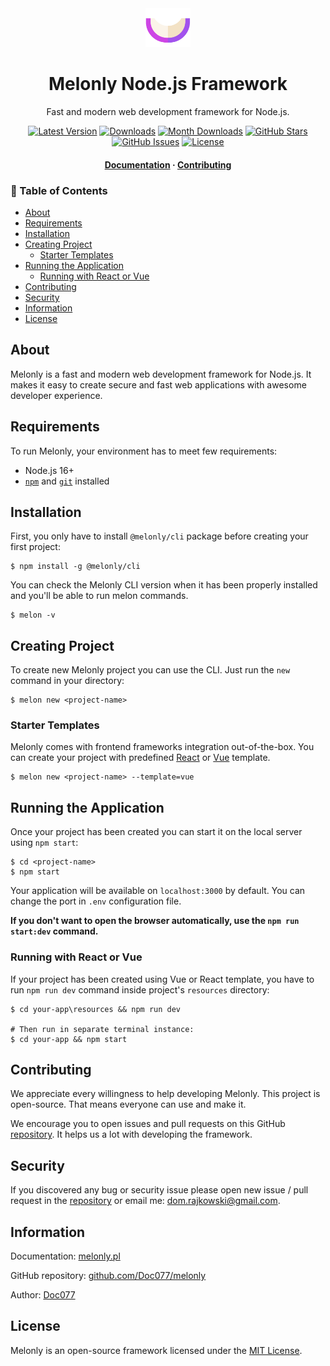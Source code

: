 <div align="center">
  <img src="assets/logo.png" width="72">

  <h1>Melonly Node.js Framework</h1>

  <p align="center">Fast and modern web development framework for Node.js.</p>

  <p align="center">
    <a href="https://www.npmjs.com/package/@melonly/core" target="_blank"><img src="https://img.shields.io/npm/v/@melonly/core.svg?style=flat-square&labelColor=333842&color=8b5cf6" alt="Latest Version"></a>
    <a href="https://www.npmjs.com/package/@melonly/core" target="_blank"><img src="https://img.shields.io/npm/dt/@melonly/core.svg?style=flat-square&labelColor=333842&color=3b82f6" alt="Downloads"></a>
    <a href="https://www.npmjs.com/package/@melonly/core" target="_blank"><img src="https://img.shields.io/npm/dm/@melonly/core.svg?style=flat-square&labelColor=333842&color=3b82f6" alt="Month Downloads"></a>
    <a href="https://github.com/Doc077/melonly" target="_blank"><img src="https://img.shields.io/github/stars/Doc077/melonly?style=flat-square&labelColor=333842&color=3b82f6" alt="GitHub Stars"></a>
    <a href="https://github.com/Doc077/melonly" target="_blank"><img src="https://img.shields.io/github/issues/Doc077/melonly?style=flat-square&labelColor=333842&color=22c55e" alt="GitHub Issues"></a>
    <a href="https://www.npmjs.com/package/@melonly/core" target="_blank"><img src="https://img.shields.io/npm/l/@melonly/core.svg?style=flat-square&labelColor=333842&color=22c55e" alt="License"></a>
  </p>

  <h4>
    <a href="https://melonly.pl">Documentation</a>
    <span> · </span>
    <a href="#contributing">Contributing</a>
  </h4>
</div>

<!-- omit in toc -->
### 📓 Table of Contents

- [About](#about)
- [Requirements](#requirements)
- [Installation](#installation)
- [Creating Project](#creating-project)
  - [Starter Templates](#starter-templates)
- [Running the Application](#running-the-application)
  - [Running with React or Vue](#running-with-react-or-vue)
- [Contributing](#contributing)
- [Security](#security)
- [Information](#information)
- [License](#license)

## About

Melonly is a fast and modern web development framework for Node.js. It makes it easy to create secure and fast web applications with awesome developer experience.

## Requirements

To run Melonly, your environment has to meet few requirements:

- Node.js 16+
- [`npm`](https://nodejs.org/en/download/) and [`git`](https://git-scm.com) installed

## Installation

First, you only have to install `@melonly/cli` package before creating your first project:

```shell
$ npm install -g @melonly/cli
```

You can check the Melonly CLI version when it has been properly installed and you'll be able to run melon commands.

```shell
$ melon -v
```

## Creating Project

To create new Melonly project you can use the CLI. Just run the `new` command in your directory:

```shell
$ melon new <project-name>
```

### Starter Templates

Melonly comes with frontend frameworks integration out-of-the-box. You can create your project with predefined [React](https://reactjs.org) or [Vue](https://vuejs.org) template.

```shell
$ melon new <project-name> --template=vue
```

## Running the Application

Once your project has been created you can start it on the local server using `npm start`:

```shell
$ cd <project-name>
$ npm start
```

Your application will be available on `localhost:3000` by default. You can change the port in `.env` configuration file.

**If you don't want to open the browser automatically, use the `npm run start:dev` command.**

### Running with React or Vue

If your project has been created using Vue or React template, you have to run `npm run dev` command inside project's `resources` directory:

```shell
$ cd your-app\resources && npm run dev

# Then run in separate terminal instance:
$ cd your-app && npm start
```

## Contributing

We appreciate every willingness to help developing Melonly. This project is open-source. That means everyone can use and make it.

We encourage you to open issues and pull requests on this GitHub [repository](https://github.com/Doc077/melonly). It helps us a lot with developing the framework.

## Security

If you discovered any bug or security issue please open new issue / pull request in the [repository](https://github.com/Doc077/melonly) or email me: dom.rajkowski@gmail.com.

## Information

Documentation: [melonly.pl](https://melonly.pl)

GitHub repository: [github.com/Doc077/melonly](https://github.com/Doc077/melonly)

Author: [Doc077](https://github.com/Doc077)

## License

Melonly is an open-source framework licensed under the [MIT License](LICENSE).
